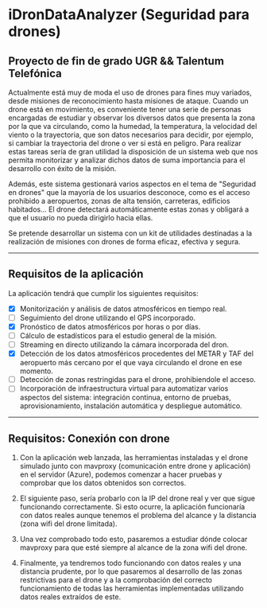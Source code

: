 # iDronDataAnalyzer (Seguridad para drones)

## Proyecto de fin de grado UGR && Talentum Telefónica ##

Actualmente está muy de moda el uso de drones para fines muy variados, desde misiones de reconocimiento hasta misiones de ataque. Cuando un drone está en movimiento, es conveniente tener una serie de personas encargadas de estudiar y observar los diversos datos que presenta la zona por la que va circulando, como la humedad, la temperatura, la velocidad del viento o la trayectoria, que son datos necesarios para decidir, por ejemplo, si cambiar la trayectoria del drone o ver si está en peligro. Para realizar estas tareas sería de gran utilidad la disposición de un sistema web que nos permita monitorizar y analizar dichos datos de suma importancia para el desarrollo con éxito de la misión.

Además, este sistema gestionará varios aspectos en el tema de "Seguridad en drones" que la mayoría de los usuarios desconoce, como es el acceso prohibido a aeropuertos, zonas de alta tensión, carreteras, edificios habitados... El drone detectará automáticamente estas zonas y obligará a que el usuario no pueda dirigirlo hacia ellas.

Se pretende desarrollar un sistema con un kit de utilidades destinadas a la realización de misiones con drones de forma eficaz, efectiva y segura. 

***

## Requisitos de la aplicación ##

La aplicación tendrá que cumplir los siguientes requisitos:

* [X] Monitorización y análisis de datos atmosféricos en tiempo real.  
* [ ] Seguimiento del drone utilizando el GPS incorporado.
* [X] Pronóstico de datos atmosféricos por horas o por días.
* [ ] Cálculo de estadísticos para el estudio general de la misión.
* [ ] Streaming en directo utilizando la cámara incorporada del dron.
* [X] Detección de los datos atmosféricos procedentes del METAR y TAF del aeropuerto más cercano por el que vaya circulando el drone en ese momento.
* [ ] Detección de zonas restringidas para el drone, prohibiendole el acceso.
* [ ] Incorporación de infraestructura virtual para automatizar varios aspectos del sistema: integración continua, entorno de pruebas, aprovisionamiento, instalación automática y despliegue automático.
 
***

## Requisitos: Conexión con drone ##

1. Con la aplicación web lanzada, las herramientas instaladas y el drone simulado junto con mavproxy (comunicación entre drone y aplicación) en el servidor (Azure), podemos comenzar a hacer pruebas y comprobar que los datos obtenidos son correctos.

2. El siguiente paso, sería probarlo con la IP del drone real y ver que sigue funcionando correctamente. Si esto ocurre, la aplicación funcionaría con datos reales aunque tenemos el problema del alcance y la distancia (zona wifi del drone limitada).

3. Una vez comprobado todo esto, pasaremos a estudiar dónde colocar mavproxy para que esté siempre al alcance de la zona wifi del drone.

4. Finalmente, ya tendremos todo funcionando con datos reales y una distancia prudente, por lo que pasaremos al desarrollo de las zonas restrictivas para el drone y a la comprobación del correcto funcionamiento de todas las herramientas implementadas utilizando datos reales extraídos de este.


